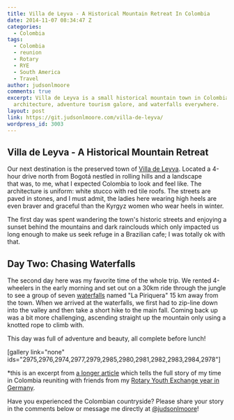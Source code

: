 ```yaml
---
title: Villa de Leyva - A Historical Mountain Retreat In Colombia
date: 2014-11-07 08:34:47 Z
categories:
  - Colombia
tags:
  - Colombia
  - reunion
  - Rotary
  - RYE
  - South America
  - Travel
author: judsonlmoore
comments: true
excerpt: Villa de Leyva is a small historical mountain town in Colombia with beautiful
  architecture, adventure tourism galore, and waterfalls everywhere.
layout: post
link: https://git.judsonlmoore.com/villa-de-leyva/
wordpress_id: 3003
---
```


## Villa de Leyva - A Historical Mountain Retreat

Our next destination is the preserved town of [Villa de Leyva](http://en.wikipedia.org/wiki/Villa_de_Leyva). Located a 4-hour drive north from Bogotá nestled in rolling hills and a landscape that was, to me, what I expected Colombia to look and feel like. The architecture is uniform: white stucco with red tile roofs. The streets are paved in stones, and I must admit, the ladies here wearing high heels are even braver and graceful than the Kyrgyz women who wear heels in winter.

The first day was spent wandering the town's historic streets and enjoying a sunset behind the mountains and dark rainclouds which only impacted us long enough to make us seek refuge in a Brazilian cafe; I was totally ok with that.

## Day Two: Chasing Waterfalls

The second day here was my favorite time of the whole trip. We rented 4-wheelers in the early morning and set out on a 30km ride through the jungle to see a group of seven [waterfalls](http://en.wikipedia.org/wiki/Waterfall) named "La Piriquera" 15 km away from the town. When we arrived at the waterfalls, we first had to zip-line down into the valley and then take a short hike to the main fall. Coming back up was a bit more challenging, ascending straight up the mountain only using a knotted rope to climb with.

This day was full of adventure and beauty, all complete before lunch!

[gallery link="none" ids="2975,2976,2974,2977,2979,2985,2980,2981,2982,2983,2984,2978"]

\*this is an excerpt from [a longer article](https://www.judsonlmoore.com/colombia-new-germany/) which tells the full story of my time in Colombia reuniting with friends from my [Rotary Youth Exchange year in Germany](https://www.judsonlmoore.com/location/germany/).

Have you experienced the Colombian countryside? Please share your story in the comments below or message me directly at [@judsonlmoore](http://twitter.com/judsonlmoore)!
